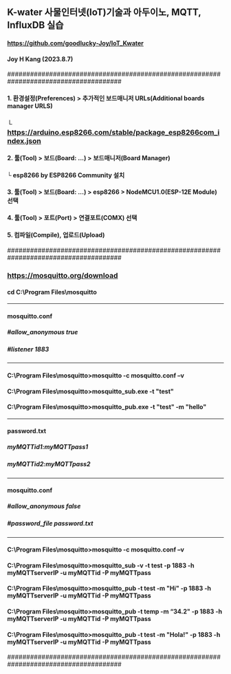 ## K-water 사물인터넷(IoT)기술과 아두이노, MQTT, InfluxDB 실습 
#### https://github.com/goodlucky-Joy/IoT_Kwater
#### Joy H Kang (2023.8.7)
######################################################################################
#### 1. 환경설정(Preferences) > 추가적인 보드매니저 URLs(Additional boards manager URLS)
###  └ https://arduino.esp8266.com/stable/package_esp8266com_index.json
#### 2. 툴(Tool) > 보드(Board: ...) > 보드매니저(Board Manager)
#### └ esp8266 by ESP8266 Community 설치
#### 3. 툴(Tool) > 보드(Board: ...) > esp8266 > NodeMCU1.0(ESP-12E Module) 선택
#### 4. 툴(Tool) > 포트(Port) > 연결포트(COMX) 선택
#### 5. 컴파일(Compile), 업로드(Upload)
######################################################################################
### https://mosquitto.org/download
#### cd C:\Program Files\mosquitto
---
#### mosquitto.conf
##### #allow_anonymous true
##### #listener 1883
---
#### C:\Program Files\mosquitto>mosquitto -c mosquitto.conf –v

#### C:\Program Files\mosquitto>mosquitto_sub.exe -t "test"
#### C:\Program Files\mosquitto>mosquitto_pub.exe -t "test" -m "hello"

---
#### password.txt
##### myMQTTid1:myMQTTpass1
##### myMQTTid2:myMQTTpass2
---
#### mosquitto.conf
##### #allow_anonymous false
##### #password_file password.txt
---
#### C:\Program Files\mosquitto>mosquitto -c mosquitto.conf –v

#### C:\Program Files\mosquitto>mosquitto_sub -v -t test -p 1883 -h myMQTTserverIP -u myMQTTid -P myMQTTpass
#### C:\Program Files\mosquitto>mosquitto_pub -t test -m "Hi" -p 1883 -h myMQTTserverIP -u myMQTTid -P myMQTTpass
#### C:\Program Files\mosquitto>mosquitto_pub -t temp -m “34.2" -p 1883 -h myMQTTserverIP -u myMQTTid -P myMQTTpass
#### C:\Program Files\mosquitto>mosquitto_pub -t test -m "Hola!" -p 1883 -h myMQTTserverIP -u myMQTTid -P myMQTTpass
######################################################################################

